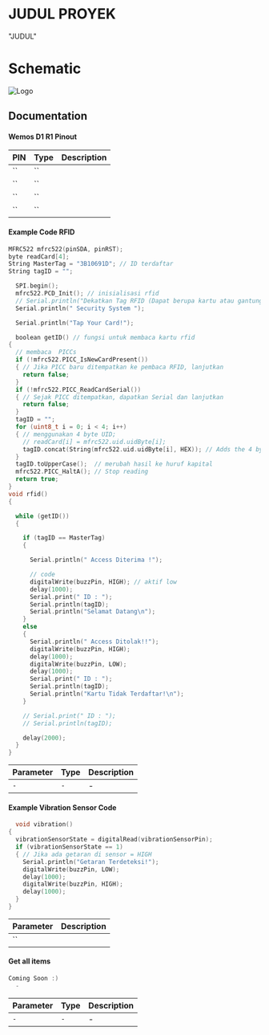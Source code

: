 
# JUDUL PROYEK

"JUDUL"

# Schematic
![Logo](https://github.com/fauziallagan/rfid/blob/master/schematic%new.png)

## Documentation

#### Wemos D1 R1 Pinout

| PIN | Type     | Description                |
| :-------- | :------- | :------------------------- |
| `` | `` |  |
| `` | `` |  |
| `` | `` | |
| `` | `` | |
#### Example Code RFID 

```C++
MFRC522 mfrc522(pinSDA, pinRST);
byte readCard[4];
String MasterTag = "3B10691D"; // ID terdaftar
String tagID = "";

  SPI.begin();
  mfrc522.PCD_Init(); // inisialisasi rfid
  // Serial.println("Dekatkan Tag RFID (Dapat berupa kartu atau gantungan kunci) ke RFID reader");
  Serial.println(" Security System ");

  Serial.println("Tap Your Card!");

  boolean getID() // fungsi untuk membaca kartu rfid
{
  // membaca  PICCs
  if (!mfrc522.PICC_IsNewCardPresent())
  { // Jika PICC baru ditempatkan ke pembaca RFID, lanjutkan
    return false;
  }
  if (!mfrc522.PICC_ReadCardSerial())
  { // Sejak PICC ditempatkan, dapatkan Serial dan lanjutkan
    return false;
  }
  tagID = "";
  for (uint8_t i = 0; i < 4; i++)
  { // menggunakan 4 byte UID;
    // readCard[i] = mfrc522.uid.uidByte[i];
    tagID.concat(String(mfrc522.uid.uidByte[i], HEX)); // Adds the 4 bytes in a single String variable
  }
  tagID.toUpperCase();  // merubah hasil ke huruf kapital
  mfrc522.PICC_HaltA(); // Stop reading
  return true;
}
void rfid()
{

  while (getID())
  {

    if (tagID == MasterTag)
    {

      Serial.println(" Access Diterima !");

      // code
      digitalWrite(buzzPin, HIGH); // aktif low
      delay(1000);
      Serial.print(" ID : ");
      Serial.println(tagID);
      Serial.println("Selamat Datang\n");
    }
    else
    {
      Serial.println(" Access Ditolak!!");
      digitalWrite(buzzPin, HIGH);
      delay(1000);
      digitalWrite(buzzPin, LOW);
      delay(1000);
      Serial.print(" ID : ");
      Serial.println(tagID);
      Serial.println("Kartu Tidak Terdaftar!\n");
    }

    // Serial.print(" ID : ");
    // Serial.println(tagID);

    delay(2000);
  }
}
```

| Parameter | Type     | Description                       |
| :-------- | :------- | :-------------------------------- |
| `-`      | `-` | - |


#### Example Vibration Sensor Code

```c++
  void vibration()
{
  vibrationSensorState = digitalRead(vibrationSensorPin);
  if (vibrationSensorState == 1)
  { // Jika ada getaran di sensor = HIGH
    Serial.println("Getaran Terdeteksi!");
    digitalWrite(buzzPin, LOW);
    delay(1000);
    digitalWrite(buzzPin, HIGH);
    delay(1000);
  }
}
```

| Parameter | Description                |
| :-------- | :------------------------- |
| `` ||


#### Get all items

```c++
Coming Soon :)
  -
```

| Parameter | Type     | Description                |
| :-------- | :------- | :------------------------- |
| `-` | `-` | - |
